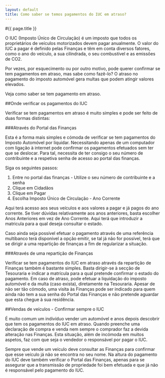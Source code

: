 ```yaml
---
layout: default
title: Como saber se temos pagamentos do IUC em atraso?
---
```


#{{ page.title }}

O IUC (Imposto Único de Circulação) é um imposto que todos os proprietários de veículos motorizados devem pagar anualmente. O valor do IUC a pagar é definido pelas Finanças e têm em conta diversos fatores, como o ano do veículo, a sua cilindrada, o seu combustível e as emissões de CO2.

Por vezes, por esquecimento ou por outro motivo, pode querer confirmar se tem pagamentos em atraso, mas sabe como fazê-lo? O atraso no pagamento do imposto automóvel gera multas que podem atingir valores elevados.

Veja como saber se tem pagamento em atraso.

##Onde verificar os pagamentos do IUC

Verificar se tem pagamentos em atraso é muito simples e pode ser feito de duas formas distintas:

###Através do Portal das Finanças

Esta é a forma mais simples e cómoda de verificar se tem pagamentos do Imposto Automóvel por liquidar. Necessitando apenas de um computador com ligação à internet pode confirmar os pagamentos efetuados sem ter que se deslocar. Para tal, necessita de ter consigo o seu número de contribuinte e a respetiva senha de acesso ao portal das finanças.

Siga os seguintes passos:

1. Entre no portal das finanças - Utilize o seu número de contribuinte e a senha
2. Clique em Cidadãos
3. Clique em Pagar
4. Escolha Imposto Único de Circulação - Ano Corrente

Aqui terá acesso aos seus veículos e aos valores a pagar e já pagos do ano corrente.
Se tiver dúvidas relativamente aos anos anteriores, basta escolher Anos Anteriores em vez de Ano Corrente. Aqui terá que introduzir a matricula para a qual deseja consultar o estado.

Caso ainda seja possível efetuar o pagamento através de uma referência multibanco terá disponível a opção emitir, se tal já não for possível, terá que se dirigir a uma repartição de finanças a fim de regularizar a situação.

###Através de uma repartição de Finanças

Verificar se tem pagamentos do IUC em atraso através da repartição de Finanças também é bastante simples. Basta dirigir-se à secção de Tesouraria e indicar a matrícula para a qual pretende confirmar o estado do pagamento.
Em caso de atraso, pode efetuar a liquidação do imposto automóvel e da multa (caso exista), diretamente na Tesouraria.
Apesar de não ser tão cómodo, uma visita às Finanças pode ser indicado para quem ainda não tem a sua senha do Portal das Finanças e não pretende aguardar que esta chegue à sua residência.

##Vendas de veículos - Confirmar sempre o IUC

É muito comum um indivíduo vender um automóvel e anos depois descobrir que tem os pagamentos do IUC em atraso.
Quando preenche uma declaração de compra e venda nem sempre o comprador faz a devida alteração nas Finanças. Esta situação, além de incómoda em muitos aspetos, faz com que seja o vendedor o responsável por pagar o IUC.

Sempre que vende um veículo deve consultar as Finanças para confirmar que esse veículo já não se encontra no seu nome. Na altura do pagamento do IUC deve também verificar o Portal das Finanças, apenas para se assegurar que a transmissão de propriedade foi bem efetuada e que já não é responsável pelo pagamento do IUC.

